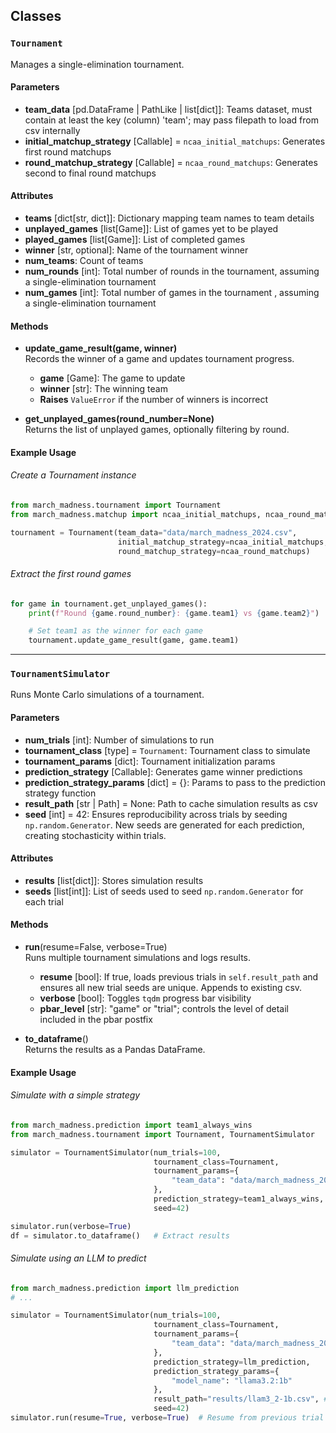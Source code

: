 ## Classes

### `Tournament`  
Manages a single-elimination tournament.

#### Parameters
- **team_data** [pd.DataFrame | PathLike | list[dict]]: Teams dataset, must contain at least the key (column) 'team'; may pass filepath to load from csv internally
- **initial_matchup_strategy** [Callable] = `ncaa_initial_matchups`: Generates first round matchups
- **round_matchup_strategy** [Callable] = `ncaa_round_matchups`: Generates second to final round matchups

#### Attributes
- **teams** [dict[str, dict]]: Dictionary mapping team names to team details
- **unplayed_games** [list[Game]]: List of games yet to be played
- **played_games** [list[Game]]: List of completed games
- **winner** [str, optional]: Name of the tournament winner  
- **num_teams**: Count of teams
- **num_rounds** [int]: Total number of rounds in the tournament, assuming a single-elimination tournament
- **num_games** [int]: Total number of games in the tournament  , assuming a single-elimination tournament

#### Methods

- **update_game_result(game, winner)**  
Records the winner of a game and updates tournament progress.  

    - **game** [Game]: The game to update
    - **winner** [str]: The winning team
    - **Raises** `ValueError` if the number of winners is incorrect  

- **get_unplayed_games(round_number=None)**  
Returns the list of unplayed games, optionally filtering by round.  

#### Example Usage

###### Create a Tournament instance
```python
from march_madness.tournament import Tournament
from march_madness.matchup import ncaa_initial_matchups, ncaa_round_matchups

tournament = Tournament(team_data="data/march_madness_2024.csv", 
                        initial_matchup_strategy=ncaa_initial_matchups,
                        round_matchup_strategy=ncaa_round_matchups)
```

###### Extract the first round games
```python
for game in tournament.get_unplayed_games():
    print(f"Round {game.round_number}: {game.team1} vs {game.team2}")

    # Set team1 as the winner for each game
    tournament.update_game_result(game, game.team1)
```

---

### `TournamentSimulator`
Runs Monte Carlo simulations of a tournament.

#### Parameters
- **num_trials** [int]: Number of simulations to run
- **tournament_class** [type] = `Tournament`: Tournament class to simulate
- **tournament_params** [dict]: Tournament initialization params
- **prediction_strategy** [Callable]: Generates game winner predictions
- **prediction_strategy_params** [dict] = {}: Params to pass to the prediction strategy function
- **result_path** [str | Path] = None: Path to cache simulation results as csv
- **seed** [int] = 42: Ensures reproducibility across trials by seeding `np.random.Generator`. New seeds are generated for each prediction, creating stochasticity within trials.

#### Attributes
- **results** [list[dict]]: Stores simulation results
- **seeds** [list[int]]: List of seeds used to seed `np.random.Generator` for each trial

#### Methods
- **run**(resume=False, verbose=True)  
Runs multiple tournament simulations and logs results.

    - **resume** [bool]: If true, loads previous trials in `self.result_path` and ensures all new trial seeds are unique. Appends to existing csv.
    - **verbose** [bool]: Toggles `tqdm` progress bar visibility
    - **pbar_level** [str]: "game" or "trial"; controls the level of detail included in the pbar postfix

- **to_dataframe**()  
Returns the results as a Pandas DataFrame.

#### Example Usage

###### Simulate with a simple strategy
```python
from march_madness.prediction import team1_always_wins
from march_madness.tournament import Tournament, TournamentSimulator

simulator = TournamentSimulator(num_trials=100,
                                tournament_class=Tournament,
                                tournament_params={
                                    "team_data": "data/march_madness_2024.csv"
                                },
                                prediction_strategy=team1_always_wins,
                                seed=42)

simulator.run(verbose=True)
df = simulator.to_dataframe()   # Extract results
```

###### Simulate using an LLM to predict
```python
from march_madness.prediction import llm_prediction
# ...

simulator = TournamentSimulator(num_trials=100,
                                tournament_class=Tournament,
                                tournament_params={
                                    "team_data": "data/march_madness_2024.csv"
                                },
                                prediction_strategy=llm_prediction,
                                prediction_strategy_params={
                                    "model_name": "llama3.2:1b"
                                },
                                result_path="results/llam3_2-1b.csv", # Add a cache directory
                                seed=42)
simulator.run(resume=True, verbose=True)  # Resume from previous trial
```